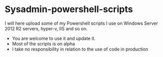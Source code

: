 # Sysadmin-powershell-scripts
I will here upload some of my Powershell scripts I use on Windows Server 2012 R2 servers, hyper-v, IIS and so on.
- You are welcome to use it and update it.
- Most of the scripts is on alpha
- I take no responsibility in relation to the use of code in production
